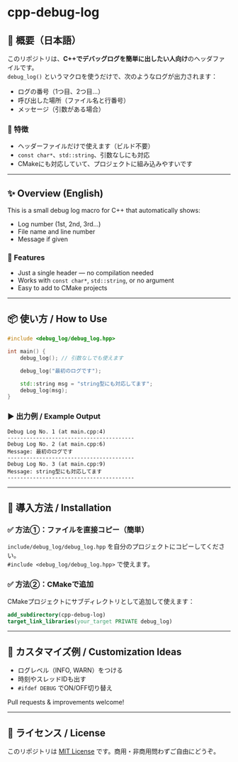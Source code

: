 # cpp-debug-log

## 📝 概要（日本語）

このリポジトリは、**C++でデバッグログを簡単に出したい人向け**のヘッダファイルです。  
`debug_log()` というマクロを使うだけで、次のようなログが出力されます：

- ログの番号（1つ目、2つ目…）
- 呼び出した場所（ファイル名と行番号）
- メッセージ（引数がある場合）

### 🔧 特徴

- ヘッダーファイルだけで使えます（ビルド不要）
- `const char*`、`std::string`、引数なしにも対応
- CMakeにも対応していて、プロジェクトに組み込みやすいです

---

## ✨ Overview (English)

This is a small debug log macro for C++ that automatically shows:

- Log number (1st, 2nd, 3rd…)
- File name and line number
- Message if given

### 🔧 Features

- Just a single header — no compilation needed
- Works with `const char*`, `std::string`, or no argument
- Easy to add to CMake projects

---

## 📦 使い方 / How to Use

```cpp
#include <debug_log/debug_log.hpp>

int main() {
    debug_log(); // 引数なしでも使えます

    debug_log("最初のログです");

    std::string msg = "string型にも対応してます";
    debug_log(msg);
}
```

### ▶️ 出力例 / Example Output

```
Debug Log No. 1 (at main.cpp:4)
----------------------------------------
Debug Log No. 2 (at main.cpp:6)
Message: 最初のログです
----------------------------------------
Debug Log No. 3 (at main.cpp:9)
Message: string型にも対応してます
----------------------------------------
```

---

## 📂 導入方法 / Installation

### ✅ 方法①：ファイルを直接コピー（簡単）

`include/debug_log/debug_log.hpp` を自分のプロジェクトにコピーしてください。  
`#include <debug_log/debug_log.hpp>` で使えます。

### ✅ 方法②：CMakeで追加

CMakeプロジェクトにサブディレクトリとして追加して使えます：

```cmake
add_subdirectory(cpp-debug-log)
target_link_libraries(your_target PRIVATE debug_log)
```

---

## 🔧 カスタマイズ例 / Customization Ideas

- ログレベル（INFO, WARN）をつける
- 時刻やスレッドIDも出す
- `#ifdef DEBUG` でON/OFF切り替え

Pull requests & improvements welcome!

---

## 📄 ライセンス / License

このリポジトリは [MIT License](LICENSE) です。商用・非商用問わずご自由にどうぞ。
